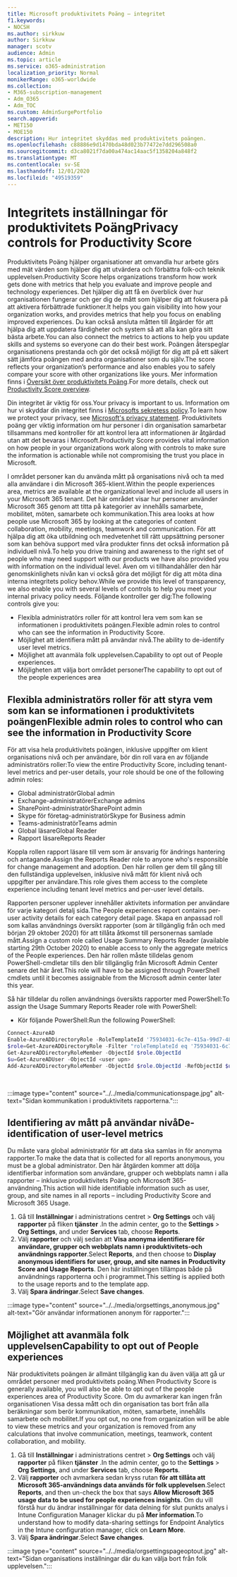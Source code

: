```yaml
---
title: Microsoft produktivitets Poäng – integritet
f1.keywords:
- NOCSH
ms.author: sirkkuw
author: Sirkkuw
manager: scotv
audience: Admin
ms.topic: article
ms.service: o365-administration
localization_priority: Normal
monikerRange: o365-worldwide
ms.collection:
- M365-subscription-management
- Adm_O365
- Adm_TOC
ms.custom: AdminSurgePortfolio
search.appverid:
- MET150
- MOE150
description: Hur integritet skyddas med produktivitets poängen.
ms.openlocfilehash: c88886e9d1470bda48d023b77472e7dd296508a0
ms.sourcegitcommit: d3ca8021f7da00a474ac14aac5f1358204a848f2
ms.translationtype: MT
ms.contentlocale: sv-SE
ms.lasthandoff: 12/01/2020
ms.locfileid: "49519359"
---
```

# <a name="privacy-controls-for-productivity-score"></a><span data-ttu-id="e01f7-103">Integritets inställningar för produktivitets Poäng</span><span class="sxs-lookup"><span data-stu-id="e01f7-103">Privacy controls for Productivity Score</span></span>

<span data-ttu-id="e01f7-104">Produktivitets Poäng hjälper organisationer att omvandla hur arbete görs med mät värden som hjälper dig att utvärdera och förbättra folk-och teknik upplevelsen.</span><span class="sxs-lookup"><span data-stu-id="e01f7-104">Productivity Score helps organizations transform how work gets done with metrics that help you evaluate and improve people and technology experiences.</span></span> <span data-ttu-id="e01f7-105">Det hjälper dig att få en överblick över hur organisationen fungerar och ger dig de mått som hjälper dig att fokusera på att aktivera förbättrade funktioner.</span><span class="sxs-lookup"><span data-stu-id="e01f7-105">It helps you gain visibility into how your organization works, and provides metrics that help you focus on enabling improved experiences.</span></span>  <span data-ttu-id="e01f7-106">Du kan också ansluta måtten till åtgärder för att hjälpa dig att uppdatera färdigheter och system så att alla kan göra sitt bästa arbete.</span><span class="sxs-lookup"><span data-stu-id="e01f7-106">You can also connect the metrics to actions to help you update skills and systems so everyone can do their best work.</span></span> <span data-ttu-id="e01f7-107">Poängen återspeglar organisationens prestanda och gör det också möjligt för dig att på ett säkert sätt jämföra poängen med andra organisationer som du själv.</span><span class="sxs-lookup"><span data-stu-id="e01f7-107">The score reflects your organization’s performance and also enables you to safely compare your score with other organizations like yours.</span></span>  <span data-ttu-id="e01f7-108">Mer information finns i [Översikt över produktivitets Poäng](productivity-score.md).</span><span class="sxs-lookup"><span data-stu-id="e01f7-108">For more details, check out [Productivity Score overview](productivity-score.md).</span></span>

<span data-ttu-id="e01f7-109">Din integritet är viktig för oss.</span><span class="sxs-lookup"><span data-stu-id="e01f7-109">Your privacy is important to us.</span></span> <span data-ttu-id="e01f7-110">Information om hur vi skyddar din integritet finns i [Microsofts sekretess policy](https://privacy.microsoft.com/privacystatement).</span><span class="sxs-lookup"><span data-stu-id="e01f7-110">To learn how we protect your privacy, see [Microsoft's privacy statement](https://privacy.microsoft.com/privacystatement).</span></span> <span data-ttu-id="e01f7-111">Produktivitets poäng ger viktig information om hur personer i din organisation samarbetar tillsammans med kontroller för att kontrol lera att informationen är åtgärdad utan att det bevaras i Microsoft.</span><span class="sxs-lookup"><span data-stu-id="e01f7-111">Productivity Score provides vital information on how people in your organizations work along with controls to make sure the information is actionable while not compromising the trust you place in Microsoft.</span></span>

<span data-ttu-id="e01f7-112">I området personer kan du använda mått på organisations nivå och ta med alla användare i din Microsoft 365-klient.</span><span class="sxs-lookup"><span data-stu-id="e01f7-112">Within the people experiences area, metrics are available at the organizational level and include all users in your Microsoft 365 tenant.</span></span> <span data-ttu-id="e01f7-113">Det här området visar hur personer använder Microsoft 365 genom att titta på kategorier av innehålls samarbete, mobilitet, möten, samarbete och kommunikation.</span><span class="sxs-lookup"><span data-stu-id="e01f7-113">This area looks at how people use Microsoft 365 by looking at the categories of content collaboration, mobility, meetings, teamwork and communication.</span></span> <span data-ttu-id="e01f7-114">För att hjälpa dig att öka utbildning och medvetenhet till rätt uppsättning personer som kan behöva support med våra produkter finns det också information på individuell nivå.</span><span class="sxs-lookup"><span data-stu-id="e01f7-114">To help you drive   training and awareness  to the right set of people who may need support with our products we have also provided you with information on the  individual level.</span></span> <span data-ttu-id="e01f7-115">Även om vi tillhandahåller den här genomskinlighets nivån kan vi också göra det möjligt för dig att möta dina interna integritets policy behov.</span><span class="sxs-lookup"><span data-stu-id="e01f7-115">While we provide this level of transparency, we also enable you with several levels of controls to help you meet your internal privacy policy needs.</span></span>
<span data-ttu-id="e01f7-116">Följande kontroller ger dig:</span><span class="sxs-lookup"><span data-stu-id="e01f7-116">The following controls give you:</span></span>

- <span data-ttu-id="e01f7-117">Flexibla administratörs roller för att kontrol lera vem som kan se informationen i produktivitets poängen.</span><span class="sxs-lookup"><span data-stu-id="e01f7-117">Flexible admin roles to control who can see the information in Productivity Score.</span></span>
- <span data-ttu-id="e01f7-118">Möjlighet att identifiera mått på användar nivå.</span><span class="sxs-lookup"><span data-stu-id="e01f7-118">The ability to de-identify user level metrics.</span></span>
- <span data-ttu-id="e01f7-119">Möjlighet att avanmäla folk upplevelsen.</span><span class="sxs-lookup"><span data-stu-id="e01f7-119">Capability to opt out of People experiences.</span></span>
- <span data-ttu-id="e01f7-120">Möjligheten att välja bort området personer</span><span class="sxs-lookup"><span data-stu-id="e01f7-120">The capability to opt out of the people   experiences area</span></span>

## <a name="flexible-admin-roles-to-control-who-can-see-the-information-in-productivity-score"></a><span data-ttu-id="e01f7-121">Flexibla administratörs roller för att styra vem som kan se informationen i produktivitets poängen</span><span class="sxs-lookup"><span data-stu-id="e01f7-121">Flexible admin roles to control who can see the information in Productivity Score</span></span>

<span data-ttu-id="e01f7-122">För att visa hela produktivitets poängen, inklusive uppgifter om klient organisations nivå och per användare, bör din roll vara en av följande administratörs roller:</span><span class="sxs-lookup"><span data-stu-id="e01f7-122">To view the entire Productivity Score, including tenant-level metrics and per-user details, your role should be one of the following admin roles:</span></span>

- <span data-ttu-id="e01f7-123">Global administratör</span><span class="sxs-lookup"><span data-stu-id="e01f7-123">Global admin</span></span>
- <span data-ttu-id="e01f7-124">Exchange-administratörer</span><span class="sxs-lookup"><span data-stu-id="e01f7-124">Exchange admins</span></span>
- <span data-ttu-id="e01f7-125">SharePoint-administratör</span><span class="sxs-lookup"><span data-stu-id="e01f7-125">SharePoint admin</span></span>
- <span data-ttu-id="e01f7-126">Skype för företag-administratör</span><span class="sxs-lookup"><span data-stu-id="e01f7-126">Skype for Business admin</span></span>
- <span data-ttu-id="e01f7-127">Teams-administratör</span><span class="sxs-lookup"><span data-stu-id="e01f7-127">Teams admin</span></span>
- <span data-ttu-id="e01f7-128">Global läsare</span><span class="sxs-lookup"><span data-stu-id="e01f7-128">Global Reader</span></span>
- <span data-ttu-id="e01f7-129">Rapport läsare</span><span class="sxs-lookup"><span data-stu-id="e01f7-129">Reports Reader</span></span>

<span data-ttu-id="e01f7-130">Koppla rollen rapport läsare till vem som är ansvarig för ändrings hantering och antagande.</span><span class="sxs-lookup"><span data-stu-id="e01f7-130">Assign the Reports Reader role to anyone who's responsible for change management and adoption.</span></span> <span data-ttu-id="e01f7-131">Den här rollen ger dem till gång till den fullständiga upplevelsen, inklusive nivå mått för klient nivå och uppgifter per användare.</span><span class="sxs-lookup"><span data-stu-id="e01f7-131">This role gives them access to the complete experience including tenant level metrics and per-user level details.</span></span>

<span data-ttu-id="e01f7-132">Rapporten personer upplever innehåller aktivitets information per användare för varje kategori detalj sida.</span><span class="sxs-lookup"><span data-stu-id="e01f7-132">The People experiences report contains per-user activity details for each category detail page.</span></span> <span data-ttu-id="e01f7-133">Skapa en anpassad roll som kallas användnings översikt rapporter (som är tillgänglig från och med början 29 oktober 2020) för att tillåta åtkomst till personernas samlade mått.</span><span class="sxs-lookup"><span data-stu-id="e01f7-133">Assign a custom role called Usage Summary Reports Reader (available starting 29th October 2020) to enable access to only the aggregate metrics of the People experiences.</span></span> <span data-ttu-id="e01f7-134">Den här rollen måste tilldelas genom PowerShell-cmdletar tills den blir tillgänglig från Microsoft Admin Center senare det här året.</span><span class="sxs-lookup"><span data-stu-id="e01f7-134">This role will have to be assigned through PowerShell cmdlets until it becomes assignable from the Microsoft admin center later this year.</span></span>

<span data-ttu-id="e01f7-135">Så här tilldelar du rollen användnings översikts rapporter med PowerShell:</span><span class="sxs-lookup"><span data-stu-id="e01f7-135">To assign the Usage Summary Reports Reader role with PowerShell:</span></span>

- <span data-ttu-id="e01f7-136">Kör följande PowerShell:</span><span class="sxs-lookup"><span data-stu-id="e01f7-136">Run the following PowerShell:</span></span>

```powershell
Connect-AzureAD
Enable-AzureADDirectoryRole -RoleTemplateId '75934031-6c7e-415a-99d7-48dbd49e875e'
$role=Get-AzureADDirectoryRole -Filter "roleTemplateId eq '75934031-6c7e-415a-99d7-48dbd49e875e'"
Get-AzureADDirectoryRoleMember -ObjectId $role.ObjectId
$u=Get-AzureADUser -ObjectId <user upn>
Add-AzureADDirectoryRoleMember -ObjectId $role.ObjectId -RefObjectId $u.ObjectId
```

</br>

:::image type="content" source="../../media/communicationspage.jpg" alt-text="Sidan kommunikation i produktivitets rapporterna.":::

## <a name="de-identification-of-user-level-metrics"></a><span data-ttu-id="e01f7-138">Identifiering av mått på användar nivå</span><span class="sxs-lookup"><span data-stu-id="e01f7-138">De-identification of user-level metrics</span></span>

<span data-ttu-id="e01f7-139">Du måste vara global administratör för att data ska samlas in för anonyma rapporter.</span><span class="sxs-lookup"><span data-stu-id="e01f7-139">To make the data that is collected for all reports anonymous, you must be a global administrator.</span></span> <span data-ttu-id="e01f7-140">Den här åtgärden kommer att dölja identifierbar information som användare, grupper och webbplats namn i alla rapporter – inklusive produktivitets Poäng och Microsoft 365-användning.</span><span class="sxs-lookup"><span data-stu-id="e01f7-140">This action will hide identifiable information such as user, group, and site names in all reports – including Productivity Score and Microsoft 365 Usage.</span></span>

1. <span data-ttu-id="e01f7-141">Gå till **Inställningar** i administrations centret   >   **Org Settings** och välj **rapporter** på fliken **tjänster** .</span><span class="sxs-lookup"><span data-stu-id="e01f7-141">In the admin center, go to the  **Settings**  >  **Org Settings**, and under  **Services**  tab, choose  **Reports**.</span></span>
2. <span data-ttu-id="e01f7-142">Välj  **rapporter** och välj sedan att  **Visa anonyma identifierare för användare, grupper och webbplats namn i produktivitets-och användnings rapporter**.</span><span class="sxs-lookup"><span data-stu-id="e01f7-142">Select  **Reports**, and then choose to  **Display anonymous identifiers for user, group, and site names in Productivity Score and Usage Reports**.</span></span> <span data-ttu-id="e01f7-143">Den här inställningen tillämpas både på användnings rapporterna och i programmet.</span><span class="sxs-lookup"><span data-stu-id="e01f7-143">This setting is applied both to the usage reports and to the template app.</span></span>
3. <span data-ttu-id="e01f7-144">Välj  **Spara ändringar**.</span><span class="sxs-lookup"><span data-stu-id="e01f7-144">Select  **Save changes**.</span></span>

:::image type="content" source="../../media/orgsettings_anonymous.jpg" alt-text="Gör användar informationen anonym för rapporter.":::

## <a name="capability-to-opt-out-of-people-experiences"></a><span data-ttu-id="e01f7-146">Möjlighet att avanmäla folk upplevelsen</span><span class="sxs-lookup"><span data-stu-id="e01f7-146">Capability to opt out of People experiences</span></span>

<span data-ttu-id="e01f7-147">När produktivitets poängen är allmänt tillgänglig kan du även välja att gå ur området personer med produktivitets poäng.</span><span class="sxs-lookup"><span data-stu-id="e01f7-147">When Productivity Score is generally available, you will also be able to opt out of the people experiences area of Productivity Score.</span></span> <span data-ttu-id="e01f7-148">Om du avmarkerar kan ingen från organisationen Visa dessa mått och din organisation tas bort från alla beräkningar som berör kommunikation, möten, samarbete, innehålls samarbete och mobilitet.</span><span class="sxs-lookup"><span data-stu-id="e01f7-148">If you opt out, no one from  organization will be able to view these metrics and your organization is removed from any calculations that involve communication, meetings, teamwork, content collaboration, and mobility.</span></span>

1. <span data-ttu-id="e01f7-149">Gå till **Inställningar** i administrations centret   >   **Org Settings** och välj **rapporter** på fliken **tjänster** .</span><span class="sxs-lookup"><span data-stu-id="e01f7-149">In the admin center, go to the  **Settings**  >  **Org Settings**, and under  **Services**  tab, choose  **Reports**.</span></span>
2. <span data-ttu-id="e01f7-150">Välj  **rapporter** och avmarkera sedan kryss rutan  **för att tillåta att Microsoft 365-användnings data används för folk upplevelsen**.</span><span class="sxs-lookup"><span data-stu-id="e01f7-150">Select  **Reports**, and then un-check the box that says  **Allow Microsoft 365 usage data to be used for people experiences insights**.</span></span> <span data-ttu-id="e01f7-151">Om du vill förstå hur du ändrar inställningar för data delning för slut punkts analys i Intune Configuration Manager klickar du på **Mer information**.</span><span class="sxs-lookup"><span data-stu-id="e01f7-151">To understand how to modify data-sharing settings for Endpoint Analytics in the Intune configuration manager, click on **Learn More**.</span></span>
3. <span data-ttu-id="e01f7-152">Välj  **Spara ändringar**.</span><span class="sxs-lookup"><span data-stu-id="e01f7-152">Select  **Save changes**.</span></span>

:::image type="content" source="../../media/orgsettingspageoptout.jpg" alt-text="Sidan organisations inställningar där du kan välja bort från folk upplevelsen.":::